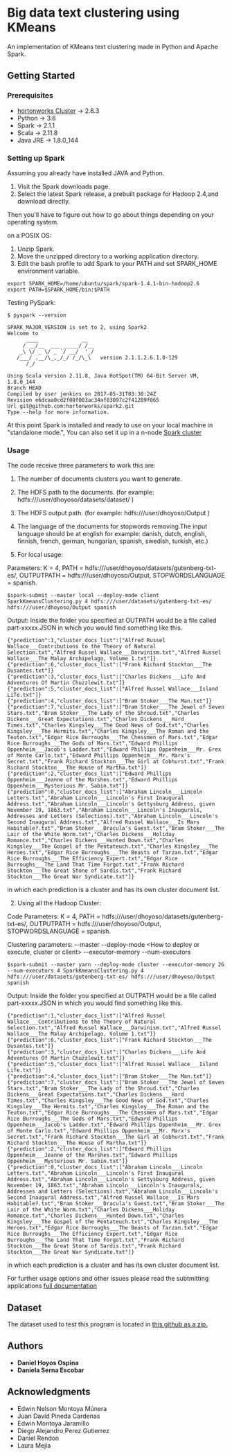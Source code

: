 # Big data text clustering using KMeans

An implementation of KMeans text clustering made in Python and Apache Spark.

## Getting Started

### Prerequisites

- [hortonworks Cluster](https://hortonworks.com/) ->  2.6.3
- Python -> 3.6
- Spark -> 2.1.1
- Scala -> 2.11.8
- Java JRE -> 1.8.0_144

### Setting up Spark
Assuming you already have installed JAVA and Python.

1. Visit the Spark downloads page.
2. Select the latest Spark release, a prebuilt package for Hadoop 2.4,and download directly.

Then you'll have to figure out how to go about things depending on your operating system.

on a POSIX OS:

1. Unzip Spark.
2. Move the unzipped directory to a working application directory.
3. Edit the bash profile to add Spark to your PATH and set SPARK_HOME environment variable. 
```
export SPARK_HOME=/home/ubuntu/spark/spark-1.4.1-bin-hadoop2.6
export PATH=$SPARK_HOME/bin:$PATH
```
Testing PySpark:
```
$ pyspark --version

SPARK_MAJOR_VERSION is set to 2, using Spark2
Welcome to
      ____              __
     / __/__  ___ _____/ /__
    _\ \/ _ \/ _ `/ __/  '_/
   /___/ .__/\_,_/_/ /_/\_\   version 2.1.1.2.6.1.0-129
      /_/

Using Scala version 2.11.8, Java HotSpot(TM) 64-Bit Server VM, 1.8.0_144
Branch HEAD
Compiled by user jenkins on 2017-05-31T03:30:24Z
Revision e6dcaa0cd2f08f003ac34af03097c2f41209f065
Url git@github.com:hortonworks/spark2.git
Type --help for more information.

```

At this point Spark is installed and ready to use on your local machine in "standalone mode.", You can also set it up in a n-node [Spark cluster](https://amilasnotes.wordpress.com/2015/09/06/setting-up-a-two-node-spark-cluster/)

### Usage

The code receive three parameters to work this are:
1. The number of documents clusters you want to generate.
2. The HDFS path to the documents. (for example: hdfs:///user/dhoyoso/datasets/dataset/ )
3. The HDFS output path. (for example: hdfs:///user/dhoyoso/Output )
4. The language of the documents for stopwords removing.The input language should be at english for example: danish, dutch, english, finnish, french, german, hungarian, spanish, swedish, turkish, etc.)

1. For local usage:

Parameters: K = 4, PATH = hdfs:///user/dhoyoso/datasets/gutenberg-txt-es/, OUTPUTPATH = hdfs:///user/dhoyoso/Output, STOPWORDSLANGUAGE = spanish.

```
$spark-submit --master local --deploy-mode client SparkKmeansClustering.py 4 hdfs:///user/datasets/gutenberg-txt-es/ hdfs:///user/dhoyoso/Output spanish
```
Output: Inside the folder you specified at OUTPATH would be a file called part-xxxxx.JSON in which you would find something like this.
```
{"prediction":1,"cluster_docs_list":["Alfred Russel Wallace___Contributions to the Theory of Natural Selection.txt","Alfred Russel Wallace___Darwinism.txt","Alfred Russel Wallace___The Malay Archipelago, Volume 1.txt"]}
{"prediction":6,"cluster_docs_list":["Frank Richard Stockton___The Dusantes.txt"]}
{"prediction":3,"cluster_docs_list":["Charles Dickens___Life And Adventures Of Martin Chuzzlewit.txt"]}
{"prediction":5,"cluster_docs_list":["Alfred Russel Wallace___Island Life.txt"]}
{"prediction":4,"cluster_docs_list":["Bram Stoker___The Man.txt"]}
{"prediction":7,"cluster_docs_list":["Bram Stoker___The Jewel of Seven Stars.txt","Bram Stoker___The Lady of the Shroud.txt","Charles Dickens___Great Expectations.txt","Charles Dickens___Hard Times.txt","Charles Kingsley___The Good News of God.txt","Charles Kingsley___The Hermits.txt","Charles Kingsley___The Roman and the Teuton.txt","Edgar Rice Burroughs___The Chessmen of Mars.txt","Edgar Rice Burroughs___The Gods of Mars.txt","Edward Phillips Oppenheim___Jacob's Ladder.txt","Edward Phillips Oppenheim___Mr. Grex of Monte Carlo.txt","Edward Phillips Oppenheim___Mr. Marx's Secret.txt","Frank Richard Stockton___The Girl at Cobhurst.txt","Frank Richard Stockton___The House of Martha.txt"]}
{"prediction":2,"cluster_docs_list":["Edward Phillips Oppenheim___Jeanne of the Marshes.txt","Edward Phillips Oppenheim___Mysterious Mr. Sabin.txt"]}
{"prediction":0,"cluster_docs_list":["Abraham Lincoln___Lincoln Letters.txt","Abraham Lincoln___Lincoln's First Inaugural Address.txt","Abraham Lincoln___Lincoln's Gettysburg Address, given November 19, 1863.txt","Abraham Lincoln___Lincoln's Inaugurals, Addresses and Letters (Selections).txt","Abraham Lincoln___Lincoln's Second Inaugural Address.txt","Alfred Russel Wallace___Is Mars Habitable?.txt","Bram Stoker___Dracula's Guest.txt","Bram Stoker___The Lair of the White Worm.txt","Charles Dickens___Holiday Romance.txt","Charles Dickens___Hunted Down.txt","Charles Kingsley___The Gospel of the Pentateuch.txt","Charles Kingsley___The Heroes.txt","Edgar Rice Burroughs___The Beasts of Tarzan.txt","Edgar Rice Burroughs___The Efficiency Expert.txt","Edgar Rice Burroughs___The Land That Time Forgot.txt","Frank Richard Stockton___The Great Stone of Sardis.txt","Frank Richard Stockton___The Great War Syndicate.txt"]}
```
in which each prediction is a cluster and has its own cluster document list.


2. Using all the Hadoop Cluster:

Code Parameters: K = 4, PATH = hdfs:///user/dhoyoso/datasets/gutenberg-txt-es/, OUTPUTPATH = hdfs:///user/dhoyoso/Output, STOPWORDSLANGUAGE = spanish.

Clustering parameters: --master <resource negotiators like yarn or locals> --deploy-mode <How to deploy or execute, cluster or client>  --executor-memory <The amount of memory you would give at maximum to this process> --num-executors <number of executors>

```
$spark-submit --master yarn --deploy-mode cluster --executor-memory 2G --num-executors 4 SparkKmeansClustering.py 4 hdfs:///user/datasets/gutenberg-txt-es/ hdfs:///user/dhoyoso/Output spanish 
```
Output: Inside the folder you specified at OUTPATH would be a file called part-xxxxx.JSON in which you would find something like this.
```
{"prediction":1,"cluster_docs_list":["Alfred Russel Wallace___Contributions to the Theory of Natural Selection.txt","Alfred Russel Wallace___Darwinism.txt","Alfred Russel Wallace___The Malay Archipelago, Volume 1.txt"]}
{"prediction":6,"cluster_docs_list":["Frank Richard Stockton___The Dusantes.txt"]}
{"prediction":3,"cluster_docs_list":["Charles Dickens___Life And Adventures Of Martin Chuzzlewit.txt"]}
{"prediction":5,"cluster_docs_list":["Alfred Russel Wallace___Island Life.txt"]}
{"prediction":4,"cluster_docs_list":["Bram Stoker___The Man.txt"]}
{"prediction":7,"cluster_docs_list":["Bram Stoker___The Jewel of Seven Stars.txt","Bram Stoker___The Lady of the Shroud.txt","Charles Dickens___Great Expectations.txt","Charles Dickens___Hard Times.txt","Charles Kingsley___The Good News of God.txt","Charles Kingsley___The Hermits.txt","Charles Kingsley___The Roman and the Teuton.txt","Edgar Rice Burroughs___The Chessmen of Mars.txt","Edgar Rice Burroughs___The Gods of Mars.txt","Edward Phillips Oppenheim___Jacob's Ladder.txt","Edward Phillips Oppenheim___Mr. Grex of Monte Carlo.txt","Edward Phillips Oppenheim___Mr. Marx's Secret.txt","Frank Richard Stockton___The Girl at Cobhurst.txt","Frank Richard Stockton___The House of Martha.txt"]}
{"prediction":2,"cluster_docs_list":["Edward Phillips Oppenheim___Jeanne of the Marshes.txt","Edward Phillips Oppenheim___Mysterious Mr. Sabin.txt"]}
{"prediction":0,"cluster_docs_list":["Abraham Lincoln___Lincoln Letters.txt","Abraham Lincoln___Lincoln's First Inaugural Address.txt","Abraham Lincoln___Lincoln's Gettysburg Address, given November 19, 1863.txt","Abraham Lincoln___Lincoln's Inaugurals, Addresses and Letters (Selections).txt","Abraham Lincoln___Lincoln's Second Inaugural Address.txt","Alfred Russel Wallace___Is Mars Habitable?.txt","Bram Stoker___Dracula's Guest.txt","Bram Stoker___The Lair of the White Worm.txt","Charles Dickens___Holiday Romance.txt","Charles Dickens___Hunted Down.txt","Charles Kingsley___The Gospel of the Pentateuch.txt","Charles Kingsley___The Heroes.txt","Edgar Rice Burroughs___The Beasts of Tarzan.txt","Edgar Rice Burroughs___The Efficiency Expert.txt","Edgar Rice Burroughs___The Land That Time Forgot.txt","Frank Richard Stockton___The Great Stone of Sardis.txt","Frank Richard Stockton___The Great War Syndicate.txt"]}
```
in which each prediction is a cluster and has its own cluster document list.

For further usage options and other issues please read the subtmitting applications [full documentation](https://spark.apache.org/docs/2.1.1/submitting-applications.html)

## Dataset
The dataset used to test this program is located in [this github as a zip.](https://github.com/dhoyoso/ClusteringKMeans/blob/master/gutenberg-txt-es.zip) 

## Authors

* **Daniel Hoyos Ospina**
* **Daniela Serna Escobar**

## Acknowledgments

* Edwin Nelson Montoya Múnera
* Juan David Pineda Cardenas
* Edwin Montoya Jaramillo
* Diego Alejandro Perez Gutierrez
* Daniel Rendon 
* Laura Mejia
